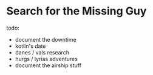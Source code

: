 # Search for the Missing Guy

todo:

- document the downtime
- kotlin's date
- danes / vals research
- hurgs / lyrias adventures
- document the airship stuff
